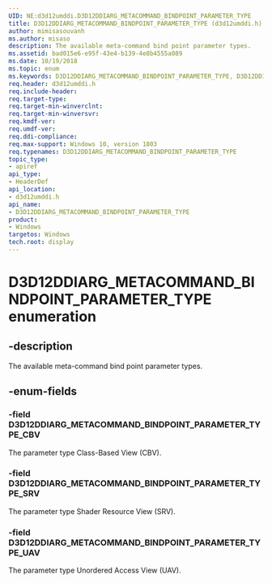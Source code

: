 ```yaml
---
UID: NE:d3d12umddi.D3D12DDIARG_METACOMMAND_BINDPOINT_PARAMETER_TYPE
title: D3D12DDIARG_METACOMMAND_BINDPOINT_PARAMETER_TYPE (d3d12umddi.h)
author: mimisasouvanh
ms.author: misaso
description: The available meta-command bind point parameter types.
ms.assetid: bad015e6-e95f-43e4-b139-4e8b4555a089
ms.date: 10/19/2018
ms.topic: enum
ms.keywords: D3D12DDIARG_METACOMMAND_BINDPOINT_PARAMETER_TYPE, D3D12DDIARG_METACOMMAND_BINDPOINT_PARAMETER_TYPE,
req.header: d3d12umddi.h
req.include-header:
req.target-type:
req.target-min-winverclnt:
req.target-min-winversvr:
req.kmdf-ver:
req.umdf-ver:
req.ddi-compliance:
req.max-support: Windows 10, version 1803
req.typenames: D3D12DDIARG_METACOMMAND_BINDPOINT_PARAMETER_TYPE
topic_type:
- apiref
api_type:
- HeaderDef
api_location:
- d3d12umddi.h
api_name:
- D3D12DDIARG_METACOMMAND_BINDPOINT_PARAMETER_TYPE
product: 
- Windows
targetos: Windows
tech.root: display
---
```


# D3D12DDIARG_METACOMMAND_BINDPOINT_PARAMETER_TYPE enumeration

## -description

The available meta-command bind point parameter types.

## -enum-fields

### -field D3D12DDIARG_METACOMMAND_BINDPOINT_PARAMETER_TYPE_CBV

The parameter type Class-Based View (CBV).

### -field D3D12DDIARG_METACOMMAND_BINDPOINT_PARAMETER_TYPE_SRV

The parameter type Shader Resource View (SRV).

### -field D3D12DDIARG_METACOMMAND_BINDPOINT_PARAMETER_TYPE_UAV

The parameter type Unordered Access View (UAV).
